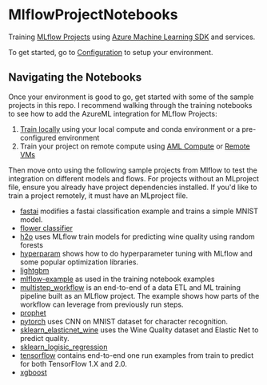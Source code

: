 # MlflowProjectNotebooks
Training [MLflow Projects](https://mlflow.org/docs/latest/projects.html) using [Azure Machine Learning SDK](https://docs.microsoft.com/en-us/python/api/overview/azure/ml/?view=azure-ml-py) and services. 

To get started, go to [Configuration](configuration.md) to setup your environment.

## Navigating the Notebooks
Once your environment is good to go, get started with some of the sample projects in this repo.
I recommend walking through the training notebooks to see how to add the AzureML integration for MLflow Projects:
1. [Train locally](train-on-local) using your local compute and conda environment or a pre-configured environment
2. Train your project on remote compute using [AML Compute](train-on-amlcompute) or [Remote VMs](train-on-remote-vm)

Then move onto using the following sample projects from Mlflow to test the integration on different models and flows. For projects without an MLproject file, ensure you already have project dependencies installed. If you'd like to train a project remotely, it must have an MLproject file.
- [fastai](examples/fastai) modifies a fastai classification example and trains a simple MNIST model.
- [flower classifier](examples/flower_classifier)
- [h2o](examples/h2o) uses MLflow train models for predicting wine quality using random forests
- [hyperparam](examples/hyperparam) shows how to do hyperparameter tuning with MLflow and some popular optimization libraries.
- [lightgbm](examples/lightgbm)
- [mlflow-example](examples/mlflow-example) as used in the training notebook examples
- [multistep_workflow](examples/multistep_workflow) is an end-to-end of a data ETL and ML training pipeline built as an MLflow project. The example shows how parts of the workflow can leverage from previously run steps.
- [prophet](examples/prophet)
- [pytorch](examples/pytorch) uses CNN on MNIST dataset for character recognition.
- [sklearn_elasticnet_wine](examples/sklearn_elasticnet_wine) uses the Wine Quality dataset and Elastic Net to predict quality. 
- [sklearn_logisic_regression](examples/sklearn_logisic_regression)
- [tensorflow](examples/tensorflow) contains end-to-end one run examples from train to predict for both TensorFlow 1.X and 2.0.
- [xgboost](examples/xgboost)


